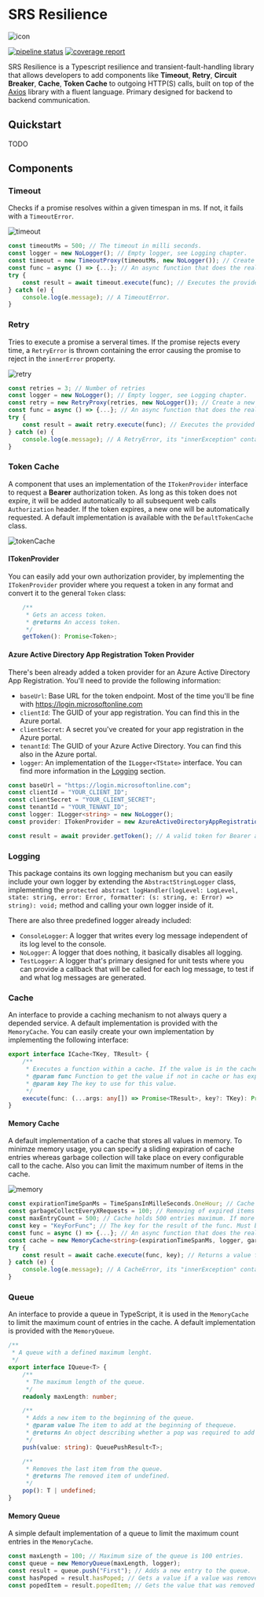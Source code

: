 # SRS Resilience

![icon](./.media/icon.png)

[![pipeline status](https://git.silverraven.eu/silver-raven-software/resilience-typescript/badges/master/pipeline.svg)](https://git.silverraven.eu/silver-raven-software/resilience-typescript/commits/master) [![coverage report](https://git.silverraven.eu/silver-raven-software/resilience-typescript/badges/master/coverage.svg)](https://git.silverraven.eu/silver-raven-software/resilience-typescript/commits/master)

SRS Resilience is a Typescript resilience and transient-fault-handling library that allows developers to add components like **Timeout**, **Retry**, **Circuit Breaker**, **Cache**, **Token Cache** to outgoing HTTP(S) calls, built on top of the [Axios](https://github.com/axios/axios) library with a fluent language. Primary designed for backend to backend communication.

## Quickstart

TODO

## Components

### Timeout

Checks if a promise resolves within a given timespan in ms. If not, it fails with a `TimeoutError`.

![timeout](./.media/timeout.png)

```typescript
const timeoutMs = 500; // The timeout in milli seconds.
const logger = new NoLogger(); // Empty logger, see Logging chapter.
const timeout = new TimeoutProxy(timeoutMs, new NoLogger()); // Create a new timeout proxy.
const func = async () => {...}; // An async function that does the real work and must be resoloved within the timeout
try {
    const result = await timeout.execute(func); // Executes the provided func if it does not resolve within the timespan, a TimeoutError will be thrown, else its result will be returned
} catch (e) {
    console.log(e.message); // A TimeoutError.
}
```

### Retry

Tries to execute a promise a serveral times. If the promise rejects every time, a `RetryError` is thrown containing the error causing the promise to reject in the `innerError` property.

![retry](./.media/retry.png)

```typescript
const retries = 3; // Number of retries
const logger = new NoLogger(); // Empty logger, see Logging chapter.
const retry = new RetryProxy(retries, new NoLogger()); // Create a new retry proxy.
const func = async () => {...}; // An async function that does the real work and shall be retried if it fails
try {
    const result = await retry.execute(func); // Executes the provided func at most three times if it fails.
} catch (e) {
    console.log(e.message); // A RetryError, its "innerException" contains the real error.
}
```

### Token Cache

A component that uses an implementation of the `ITokenProvider` interface to request a **Bearer** authorization token. As long as this token does not expire, it will be added automatically to all subsequent web calls `Authorization` header. If the token expires, a new one will be automatically requested. A default implementation is available with the `DefaultTokenCache` class.

![tokenCache](./.media/tokencache.png)

#### ITokenProvider

You can easily add your own authorization provider, by implementing the `ITokenProvider` provider where you request a token in any format and convert it to the general `Token` class:

```typescript
    /**
     * Gets an access token.
     * @returns An access token.
     */
    getToken(): Promise<Token>;
```

#### Azure Active Directory App Registration Token Provider

There's been already added a token provider for an Azure Active Directory App Registration. You'll need to provide the following information:

* `baseUrl`: Base URL for the token endpoint. Most of the time you'll be fine with <https://login.microsoftonline.com>
* `clientId`: The GUID of your app registration. You can find this in the Azure portal.
* `clientSecret`: A secret you've created for your app registration in the Azure portal.
* `tenantId`: The GUID of your Azure Active Directory. You can find this also in the Azure portal.
* `logger`: An implementation of the `ILogger<TState>` interface. You can find more information in the [Logging](#logging) section.

```typescript
const baseUrl = "https://login.microsoftonline.com";
const clientId = "YOUR_CLIENT_ID";
const clientSecret = "YOUR_CLIENT_SECRET";
const tenantId = "YOUR_TENANT_ID";
const logger: ILogger<string> = new NoLogger();
const provider: ITokenProvider = new AzureActiveDirectoryAppRegistrationTokenProvider(baseUrl, clientId, clientSecret, tenantId, logger);

const result = await provider.getToken(); // A valid token for Bearer authorization that can be used by a token cache.
```

### Logging

This package contains its own logging mechanism but you can easily include your own logger by extending the `AbstractStringLogger` class, implementing the `protected abstract logHandler(logLevel: LogLevel, state: string, error: Error, formatter: (s: string, e: Error) => string): void;` method and calling your own logger inside of it.

There are also three predefined logger already included:

* `ConsoleLogger`: A logger that writes every log message independent of its log level to the console.
* `NoLogger`: A logger that does nothing, it basically disables all logging.
* `TestLogger`: A logger that's primary designed for unit tests where you can provide a callback that will be called for each log message, to test if and what log messages are generated.

### Cache

An interface to provide a caching mechanism to not always query a depended service. A default implementation is provided with the `MemoryCache`. You can easily create your own implementation by implementing the following interface:

```typescript
export interface ICache<TKey, TResult> {
    /**
     * Executes a function within a cache. If the value is in the cache and has not expired, it will be returned from the cache, else it will be queried from the func and added to the cache.
     * @param func Function to get the value if not in cache or has expired.
     * @param key The key to use for this value.
     */
    execute(func: (...args: any[]) => Promise<TResult>, key?: TKey): Promise<TResult>;
}
```

#### Memory Cache

A default implementation of a cache that stores all values in memory. To minimze memory usage, you can specify a sliding expiration of cache entries whereas garbage collection will take place on every configurable call to the cache. Also you can limit the maximum number of items in the cache.  

![memory](./.media/memorycache.png)

```typescript
const expirationTimeSpanMs = TimeSpansInMilleSeconds.OneHour; // Cache entries are expire after one hour
const garbageCollectEveryXRequests = 100; // Removing of expired items will take place every 100 calls to the 'execute' function
const maxEntryCount = 500; // Cache holds 500 entries maximum. If more are added, the oldest will be removed.
const key = "KeyForFunc"; // The key for the result of the func. Must be provided.
const func = async () => {...}; // An async function that does the real work and whose result will be stored in the cache if not already present.
const cache = new MemoryCache<string>(expirationTimeSpanMs, logger, garbageCollectEveryXRequests, maxEntryCount);
try {
    const result = await cache.execute(func, key); // Returns a value from the cache if present or executes the func to get the value and stores it in the cache under the given key.
} catch (e) {
    console.log(e.message); // A CacheError, its "innerException" contains the real error.
}
```

### Queue

An interface to provide a queue in TypeScript, it is used in the `MemoryCache` to limit the maximum count of entries in the cache. A default implementation is provided with the `MemoryQueue`.

```typescript
/**
 * A queue with a defined maximum lenght.
 */
export interface IQueue<T> {
    /**
     * The maximum length of the queue.
     */
    readonly maxLength: number;

    /**
     * Adds a new item to the beginning of the queue.
     * @param value The item to add at the beginning of thequeue.
     * @returns An object describing whether a pop was required to add the item to the queue.
     */
    push(value: string): QueuePushResult<T>;

    /**
     * Removes the last item from the queue.
     * @returns The removed item of undefined.
     */
    pop(): T | undefined;
}
```

#### Memory Queue

A simple default implementation of a queue to limit the maximum count entries in the `MemoryCache`.

```typescript
const maxLength = 100; // Maximum size of the queue is 100 entries.
const queue = new MemoryQueue(maxLength, logger);
const result = queue.push("First"); // Adds a new entry to the queue.
const hasPoped = result.hasPoped; // Gets a value if a value was removed from the queue due to the size limit of the queue has reached.
const popedItem = result.popedItem; // Gets the value that was removed from the queue due to the size limit if any.
```
